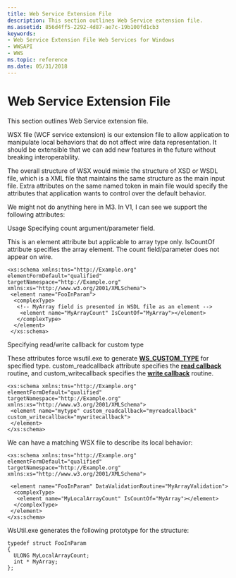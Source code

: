 ```yaml
---
title: Web Service Extension File
description: This section outlines Web Service extension file.
ms.assetid: 856d4ff5-2292-4d87-ae7c-19b100fd1cb3
keywords:
- Web Service Extension File Web Services for Windows
- WWSAPI
- WWS
ms.topic: reference
ms.date: 05/31/2018
---
```


# Web Service Extension File

This section outlines Web Service extension file.


WSX file (WCF service extension) is our extension file to allow application to manipulate local behaviors that do not affect wire data representation. It should be extensible that we can add new features in the future without breaking interoperability.

The overall structure of WSX would mimic the structure of XSD or WSDL file, which is a XML file that maintains the same structure as the main input file. Extra attributes on the same named token in main file would specify the attributes that application wants to control over the default behavior.

We might not do anything here in M3. In V1, I can see we support the following attributes:

Usage Specifying count argument/parameter field.

This is an element attribute but applicable to array type only. IsCountOf attribute specifies the array element. The count field/parameter does not appear on wire.

``` syntax
<xs:schema xmlns:tns="http://Example.org" elementFormDefault="qualified" 
targetNamespace="http://Example.org" xmlns:xs="http://www.w3.org/2001/XMLSchema">
 <element name="FooInParam">
  <complexType> 
   <!-- MyArray field is presented in WSDL file as an element -->
    <element name="MyArrayCount" IsCountOf="MyArray"></element>
   </complexType>
  </element>
 </xs:schema>
```

Specifying read/write callback for custom type

These attributes force wsutil.exe to generate [**WS\_CUSTOM\_TYPE**](/windows/desktop/api/WebServices/ne-webservices-ws_type) for specified type. custom\_readcallback attribute specifies the [**read callback**](/windows/desktop/api/WebServices/nc-webservices-ws_read_type_callback) routine, and custom\_writecallback specifies the [**write callback**](/windows/desktop/api/WebServices/nc-webservices-ws_write_type_callback) routine.

``` syntax
<xs:schema xmlns:tns="http://Example.org" elementFormDefault="qualified" 
targetNamespace="http://Example.org" xmlns:xs="http://www.w3.org/2001/XMLSchema">
 <element name="mytype" custom_readcallback="myreadcallback" custom_writecallback="mywritecallback"> 
 </element>
</xs:schema>
```

We can have a matching WSX file to describe its local behavior:

``` syntax
<xs:schema xmlns:tns="http://Example.org" elementFormDefault="qualified" 
targetNamespace="http://Example.org" xmlns:xs="http://www.w3.org/2001/XMLSchema">

 <element name="FooInParam" DataValidationRoutine="MyArrayValidation">
  <complexType> 
   <element name="MyLocalArrayCount" IsCountOf="MyArray"></element> 
  </complexType>
 </element>
</xs:schema>
```

WsUtil.exe generates the following prototype for the structure:

``` syntax
typedef struct FooInParam
{
  ULONG MyLocalArrayCount;
  int * MyArray;
};
```

 

 




